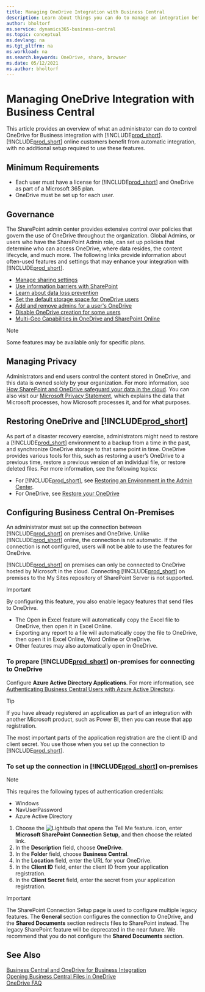 ```yaml
---
title: Managing OneDrive Integration with Business Central
description: Learn about things you can do to manage an integration between Business Central and OneDrive for Business.
author: bholtorf
ms.service: dynamics365-business-central
ms.topic: conceptual
ms.devlang: na
ms.tgt_pltfrm: na
ms.workload: na
ms.search.keywords: OneDrive, share, browser
ms.date: 05/12/2021
ms.author: bholtorf
---
```

# Managing OneDrive Integration with Business Central 
This article provides an overview of what an administrator can do to control OneDrive for Business integration with [!INCLUDE[prod_short](includes/prod_short.md)]. [!INCLUDE[prod_short](includes/prod_short.md)] online customers benefit from automatic integration, with no additional setup required to use these features. 

## Minimum Requirements

* Each user must have a license for [!INCLUDE[prod_short](includes/prod_short.md)] and OneDrive as part of a Microsoft 365 plan.
* OneDrive must be set up for each user.

## Governance
The SharePoint admin center provides extensive control over policies that govern the use of OneDrive throughout the organization. Global Admins, or users who have the SharePoint Admin role, can set up policies that determine who can access OneDrive, where data resides, the content lifecycle, and much more. The following links provide information about often-used features and settings that may enhance your integration with [!INCLUDE[prod_short](includes/prod_short.md)]. 

* [Manage sharing settings](/sharepoint/turn-external-sharing-on-or-off)
* [Use information barriers with SharePoint](/sharepoint/information-barriers)
* [Learn about data loss prevention](/microsoft-365/compliance/dlp-learn-about-dlp)
* [Set the default storage space for OneDrive users](/onedrive/set-default-storage-space)
* [Add and remove admins for a user's OneDrive](/sharepoint/manage-user-profiles#add-and-remove-admins-for-a-users-onedrive)
* [Disable OneDrive creation for some users](/sharepoint/manage-user-profiles#disable-onedrive-creation-for-some-users)
* [Multi-Geo Capabilities in OneDrive and SharePoint Online](/microsoft-365/enterprise/multi-geo-capabilities-in-onedrive-and-sharepoint-online-in-microsoft-365)

> [!NOTE]
> Some features may be available only for specific plans.

## Managing Privacy
Administrators and end users control the content stored in OneDrive, and this data is owned solely by your organization. For more information, see [How SharePoint and OneDrive safeguard your data in the cloud](/sharepoint/safeguarding-your-data). You can also visit our [Microsoft Privacy Statement](https://privacy.microsoft.com/en-us/privacystatement), which explains the data that Microsoft processes, how Microsoft processes it, and for what purposes.

## Restoring OneDrive and [!INCLUDE[prod_short](includes/prod_short.md)]
As part of a disaster recovery exercise, administrators might need to restore a [!INCLUDE[prod_short](includes/prod_short.md)] environment to a backup from a time in the past, and synchronize OneDrive storage to that same point in time. OneDrive provides various tools for this, such as restoring a user’s OneDrive to a previous time, restore a previous version of an individual file, or restore deleted files. For more information, see the following topics:

* For [!INCLUDE[prod_short](includes/prod_short.md)], see [Restoring an Environment in the Admin Center](/dynamics365/business-central/dev-itpro/administration/tenant-admin-center-backup-restore).
* For OneDrive, see [Restore your OneDrive](https://support.microsoft.com/en-us/office/restore-your-onedrive-fa231298-759d-41cf-bcd0-25ac53eb8a15?ui=en-us&rs=en-us&ad=us)

## Configuring Business Central On-Premises
An administrator must set up the connection between [!INCLUDE[prod_short](includes/prod_short.md)] on premises and OneDrive. Unlike [!INCLUDE[prod_short](includes/prod_short.md)] online, the connection is not automatic. If the connection is not configured, users will not be able to use the features for OneDrive. 

[!INCLUDE[prod_short](includes/prod_short.md)] on premises can only be connected to OneDrive hosted by Microsoft in the cloud. Connecting [!INCLUDE[prod_short](includes/prod_short.md)] on premises to the My Sites repository of SharePoint Server is not supported.

> [!IMPORTANT]
> By configuring this feature, you also enable legacy features that send files to OneDrive.  
>
>* The Open in Excel feature will automatically copy the Excel file to OneDrive, then open it in Excel Online. 
>* Exporting any report to a file will automatically copy the file to OneDrive, then open it in Excel Online, Word Online or OneDrive. 
>* Other features may also automatically open in OneDrive.

### To prepare [!INCLUDE[prod_short](includes/prod_short.md)] on-premises for connecting to OneDrive
Configure **Azure Active Directory Applications**. For more information, see [Authenticating Business Central Users with Azure Active Directory](/dynamics365/business-central/dev-itpro/administration/authenticating-users-with-azure-active-directory).

> [!TIP]
> If you have already registered an application as part of an integration with another Microsoft product, such as Power BI, then you can reuse that app registration.

The most important parts of the application registration are the client ID and client secret. You use those when you set up the connection to [!INCLUDE[prod_short](includes/prod_short.md)].

### To set up the connection in [!INCLUDE[prod_short](includes/prod_short.md)] on-premises
> [!NOTE]
> This requires the following types of authentication credentials:
>
> * Windows
> * NavUserPassword
> * Azure Active Directory

1. Choose the ![Lightbulb that opens the Tell Me feature.](media/ui-search/search_small.png "Tell me what you want to do") icon, enter **Microsoft SharePoint Connection Setup**, and then choose the related link.
2. In the **Description** field, choose **OneDrive**.
3. In the **Folder** field, choose **Business Central**.
4. In the **Location** field, enter the URL for your OneDrive.
5. In the **Client ID** field, enter the client ID from your application registration.
6. In the **Client Secret** field, enter the secret from your application registration. 
   <!-- 
   For information about how to find the URLs, see the following:
   * [How to find your SharePoint server URL]
   * [How to find your OneDrive URL]-->
> [!IMPORTANT]
> The SharePoint Connection Setup page is used to configure multiple legacy features. The **General** section configures the connection to OneDrive, and the **Shared Documents** section redirects files to SharePoint instead. The legacy SharePoint feature will be deprecated in the near future. We recommend that you do not configure the **Shared Documents** section.

## See Also
[Business Central and OneDrive for Business Integration](across-onedrive-overview.md)  
[Opening Business Central Files in OneDrive](across-share-onedrive.md)  
[OneDrive FAQ](admin-onedrive-faq.md)

